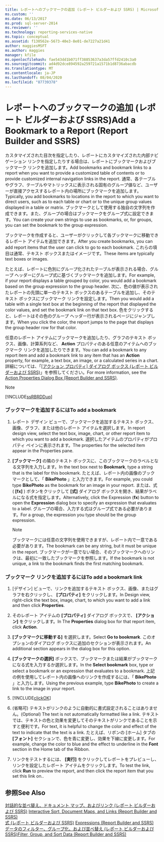 ```yaml
---
title: レポートへのブックマークの追加 (レポート ビルダーおよび SSRS) | Microsoft Docs
ms.custom: ''
ms.date: 06/13/2017
ms.prod: sql-server-2014
ms.reviewer: ''
ms.technology: reporting-services-native
ms.topic: conceptual
ms.assetid: f130562e-5673-40e3-8e01-de7227a21d41
author: maggiesMSFT
ms.author: maggies
manager: kfile
ms.openlocfilehash: fae543dd1b071ff38853637a3da57ffd2410c3a0
ms.sourcegitcommit: ad4d92dce894592a259721a1571b1d8736abacdb
ms.translationtype: MT
ms.contentlocale: ja-JP
ms.lasthandoff: 08/04/2020
ms.locfileid: "87739378"
---
```

# <a name="add-a-bookmark-to-a-report-report-builder-and-ssrs"></a><span data-ttu-id="c5d49-102">レポートへのブックマークの追加 (レポート ビルダーおよび SSRS)</span><span class="sxs-lookup"><span data-stu-id="c5d49-102">Add a Bookmark to a Report (Report Builder and SSRS)</span></span>
  <span data-ttu-id="c5d49-103">カスタマイズされた目次を指定したり、レポートにカスタマイズされた内部ナビゲーション リンクを指定したりする場合は、レポートにブックマークおよびブックマーク リンクを追加します。</span><span class="sxs-lookup"><span data-stu-id="c5d49-103">Add bookmarks and bookmark links to a report when you want to provide a customized table of contents or to provide customized internal navigation links in the report.</span></span> <span data-ttu-id="c5d49-104">通常、各テーブルやグラフ、テーブルやマトリックスに表示される固有のグループ値など、ユーザーが直接アクセスするレポート内の場所にブックマークを追加します。</span><span class="sxs-lookup"><span data-stu-id="c5d49-104">Typically, you add bookmarks to locations in the report to which you want to direct users, such as to each table or chart or to the unique group values displayed in a table or matrix.</span></span> <span data-ttu-id="c5d49-105">ブックマークとして使用する独自の文字列を作成できます。また、グループの場合はブックマークをグループ式に設定できます。</span><span class="sxs-lookup"><span data-stu-id="c5d49-105">You can create your own strings to use as bookmarks, or, for groups, you can set the bookmark to the group expression.</span></span>  
  
 <span data-ttu-id="c5d49-106">ブックマークを作成すると、ユーザーがクリックして各ブックマークに移動できるレポート アイテムを追加できます。</span><span class="sxs-lookup"><span data-stu-id="c5d49-106">After you create bookmarks, you can add report items that the user can click to go to each bookmark.</span></span> <span data-ttu-id="c5d49-107">これらの項目は通常、テキスト ボックスまたはイメージです。</span><span class="sxs-lookup"><span data-stu-id="c5d49-107">These items are typically text boxes or images.</span></span>  
  
 <span data-ttu-id="c5d49-108">たとえば、レポートに色別にグループ化されたテーブルが表示される場合、グループ ヘッダーにグループ式に基づくブックマークを追加します。</span><span class="sxs-lookup"><span data-stu-id="c5d49-108">For example, if your report displays a table grouped by color, you would add a bookmark based on the group expression to the group header.</span></span> <span data-ttu-id="c5d49-109">次に、色の値が表示されたレポートの先頭に単一のテキスト ボックスのあるテーブルを追加し、そのテキスト ボックスにブックマーク リンクを設定します。</span><span class="sxs-lookup"><span data-stu-id="c5d49-109">Then you would add a table with a single text box at the beginning of the report that displayed the color values, and set the bookmark link on that text box.</span></span> <span data-ttu-id="c5d49-110">色をクリックすると、レポートはその色のグループ ヘッダー行が表示されるページにジャンプします。</span><span class="sxs-lookup"><span data-stu-id="c5d49-110">When you click the color, the report jumps to the page that displays the group header row for that color.</span></span>  
  
 <span data-ttu-id="c5d49-111">任意のレポート アイテムにブックマークを追加したり、グラフのテキスト ボックス、画像、計算系列など、 **Action** プロパティのある任意のアイテムへのブックマーク リンクを追加したりできます。</span><span class="sxs-lookup"><span data-stu-id="c5d49-111">You can add a bookmark to any report item and add a bookmark link to any item that has an **Action** property, for example, a text box, an image, or a calculated series in a chart.</span></span> <span data-ttu-id="c5d49-112">詳細については、「[[アクション プロパティ] ダイアログ ボックス (レポート ビルダーおよび SSRS)](../action-properties-dialog-box-report-builder-and-ssrs.md)」を参照してください。</span><span class="sxs-lookup"><span data-stu-id="c5d49-112">For more information, see the [Action Properties Dialog Box &#40;Report Builder and SSRS&#41;](../action-properties-dialog-box-report-builder-and-ssrs.md).</span></span>  
  
> [!NOTE]  
>  [!INCLUDE[ssRBRDDup](../../includes/ssrbrddup-md.md)]  
  
### <a name="to-add-a-bookmark"></a><span data-ttu-id="c5d49-113">ブックマークを追加するには</span><span class="sxs-lookup"><span data-stu-id="c5d49-113">To add a bookmark</span></span>  
  
1.  <span data-ttu-id="c5d49-114">レポート デザイン ビューで、ブックマークを追加するテキスト ボックス、画像、グラフ、または他のレポート アイテムを選択します。</span><span class="sxs-lookup"><span data-stu-id="c5d49-114">In report design view, select the text box, image, chart, or other report item to which you want to add a bookmark.</span></span> <span data-ttu-id="c5d49-115">選択したアイテムのプロパティがプロパティ ペインに表示されます。</span><span class="sxs-lookup"><span data-stu-id="c5d49-115">The properties for the selected item appear in the Properties pane.</span></span>  
  
2.  <span data-ttu-id="c5d49-116">**[ブックマーク]** の隣のテキスト ボックスに、このブックマークのラベルとなる文字列を入力します。</span><span class="sxs-lookup"><span data-stu-id="c5d49-116">In the text box next to **Bookmark**, type a string that is the label for this bookmark.</span></span> <span data-ttu-id="c5d49-117">たとえば、レポート内の画像のブックマークとして、「 **BikePhoto** 」と入力できます。</span><span class="sxs-lookup"><span data-stu-id="c5d49-117">For example, you could type **BikePhoto** as the bookmark for an image in your report.</span></span> <span data-ttu-id="c5d49-118">または、式 ( **[fx]** ) ボタンをクリックして **[式]** ダイアログ ボックスを開き、結果がラベルになる式を指定します。</span><span class="sxs-lookup"><span data-stu-id="c5d49-118">Alternatively, click the Expression (**fx**) button to open the **Expression** dialog box to specify an expression that evaluates to a label.</span></span> <span data-ttu-id="c5d49-119">グループの場合、入力する式はグループ式である必要があります。</span><span class="sxs-lookup"><span data-stu-id="c5d49-119">For a group, the expression you type should be the group expression.</span></span>  
  
    > [!NOTE]  
    >  <span data-ttu-id="c5d49-120">ブックマークには任意の文字列を使用できますが、レポート内で一意である必要があります。</span><span class="sxs-lookup"><span data-stu-id="c5d49-120">The bookmark can be any string, but it must be unique in the report.</span></span> <span data-ttu-id="c5d49-121">ブックマークが一意でない場合、そのブックマークへのリンクは、最初に一致したブックマークを参照します。</span><span class="sxs-lookup"><span data-stu-id="c5d49-121">If the bookmark is not unique, a link to the bookmark finds the first matching bookmark.</span></span>  
  
### <a name="to-add-a-bookmark-link"></a><span data-ttu-id="c5d49-122">ブックマーク リンクを追加するには</span><span class="sxs-lookup"><span data-stu-id="c5d49-122">To add a bookmark link</span></span>  
  
1.  <span data-ttu-id="c5d49-123">[デザイン] ビューで、リンクを追加するテキスト ボックス、画像、またはグラフを右クリックし、 **[プロパティ]** をクリックします。</span><span class="sxs-lookup"><span data-stu-id="c5d49-123">In Design view, right-click the text box, image, chart, to which you want to add a link and then click **Properties**.</span></span>  
  
2.  <span data-ttu-id="c5d49-124">そのレポート アイテムの **[プロパティ]** ダイアログ ボックスで、 **[アクション]** をクリックします。</span><span class="sxs-lookup"><span data-stu-id="c5d49-124">In The **Properties** dialog box for that report item, click **Action**.</span></span>  
  
3.  <span data-ttu-id="c5d49-125">**[ブックマークに移動する]** を選択します。</span><span class="sxs-lookup"><span data-stu-id="c5d49-125">Select **Go to bookmark**.</span></span> <span data-ttu-id="c5d49-126">このオプションのダイアログ ボックスに追加のセクションが表示されます。</span><span class="sxs-lookup"><span data-stu-id="c5d49-126">An additional section appears in the dialog box for this option.</span></span>  
  
4.  <span data-ttu-id="c5d49-127">**[ブックマークの選択]** ボックスで、ブックマークまたは結果がブックマークになる式を入力するか選択します。</span><span class="sxs-lookup"><span data-stu-id="c5d49-127">In the **Select bookmark** box, type or select a bookmark or an expression that evaluates to a bookmark.</span></span> <span data-ttu-id="c5d49-128">上記の例を使用してレポート内の画像へのリンクを作成するには、「 **BikePhoto** 」と入力します。</span><span class="sxs-lookup"><span data-stu-id="c5d49-128">Using the previous example, type **BikePhoto** to create a link to the image in your report.</span></span>  
  
5.  [!INCLUDE[clickOK](../../includes/clickok-md.md)]  
  
6.  <span data-ttu-id="c5d49-129">(省略可) テキストがリンクのように自動的に書式設定されることはありません。</span><span class="sxs-lookup"><span data-stu-id="c5d49-129">(Optional) The text is not automatically formatted like a link.</span></span> <span data-ttu-id="c5d49-130">テキストでは、テキストの色と効果を変更してそのテキストがリンクであることを示すと便利です。</span><span class="sxs-lookup"><span data-stu-id="c5d49-130">For text, it is helpful to change the color and effect of the text to indicate that the text is a link.</span></span> <span data-ttu-id="c5d49-131">たとえば、リボンの [ホーム] タブの **[フォント]** セクションで、色を青に変更し、効果を下線に変更します。</span><span class="sxs-lookup"><span data-stu-id="c5d49-131">For example, change the color to blue and the effect to underline in the **Font** section in the Home tab of the Ribbon.</span></span>  
  
7.  <span data-ttu-id="c5d49-132">リンクをテストするには、 **[実行]** をクリックしてレポートをプレビューし、リンクを設定したレポート アイテムをクリックします。</span><span class="sxs-lookup"><span data-stu-id="c5d49-132">To test the link, click **Run** to preview the report, and then click the report item that you set this link on..</span></span>  
  
## <a name="see-also"></a><span data-ttu-id="c5d49-133">参照</span><span class="sxs-lookup"><span data-stu-id="c5d49-133">See Also</span></span>  
 <span data-ttu-id="c5d49-134">[対話的な並べ替え、ドキュメント マップ、およびリンク &#40;レポート ビルダーおよび SSRS&#41;](interactive-sort-document-maps-and-links-report-builder-and-ssrs.md) </span><span class="sxs-lookup"><span data-stu-id="c5d49-134">[Interactive Sort, Document Maps, and Links &#40;Report Builder and SSRS&#41;](interactive-sort-document-maps-and-links-report-builder-and-ssrs.md) </span></span>  
 <span data-ttu-id="c5d49-135">[式 &#40;レポート ビルダーおよび SSRS&#41;](expressions-report-builder-and-ssrs.md) </span><span class="sxs-lookup"><span data-stu-id="c5d49-135">[Expressions &#40;Report Builder and SSRS&#41;](expressions-report-builder-and-ssrs.md) </span></span>  
 [<span data-ttu-id="c5d49-136">データのフィルター、グループ化、および並べ替え &#40;レポート ビルダーおよび SSRS&#41;</span><span class="sxs-lookup"><span data-stu-id="c5d49-136">Filter, Group, and Sort Data &#40;Report Builder and SSRS&#41;</span></span>](filter-group-and-sort-data-report-builder-and-ssrs.md)  
  
  
